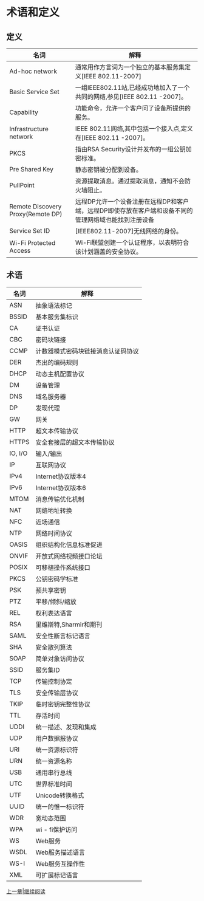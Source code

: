 # 术语和定义

## 定义

名词|解释
----|----
Ad-hoc network| 通常用作方言词为一个独立的基本服务集定义[IEEE 802.11-2007]
Basic Service Set| 一组IEEE802.11站,已经成功地加入了一个共同的网络,参见[IEEE 802.11 -2007]。
Capability| 功能命令，允许一个客户问了设备所提供的服务。
Infrastructure network| IEEE 802.11网络,其中包括一个接入点,定义在[IEEE 802.11 -2007]。
PKCS| 指由RSA Security设计并发布的一组公钥加密标准。
Pre Shared Key| 静态密钥被分配到设备。
PullPoint| 资源提取消息。通过提取消息，通知不会防火墙阻止。
Remote Discovery Proxy(Remote DP)| 远程DP允许一个设备注册在远程DP和客户端，远程DP即使存放在客户端和设备不同的管理网络域也能找到注册设备
Service Set ID| [IEEE802.11-2007]无线网络的身份。
Wi-Fi Protected Access| Wi-Fi联盟创建一个认证程序，以表明符合该计划涵盖的安全协议。

## 术语

名词|解释
----|----
ASN|抽象语法标记
BSSID|基本服务集标识
CA|证书认证
CBC|密码块链接
CCMP|计数器模式密码块链接消息认证码协议
DER|杰出的编码规则
DHCP|动态主机配置协议
DM|设备管理
DNS|域名服务器
DP|发现代理
GW|网关
HTTP|超文本传输协议
HTTPS|安全套接层的超文本传输协议
IO, I/O|输入/输出
IP|互联网协议
IPv4|Internet协议版本4
IPv6|Internet协议版本6
MTOM|消息传输优化机制
NAT|网络地址转换
NFC|近场通信
NTP|网络时间协议
OASIS|组织结构化信息标准促进
ONVIF|开放式网络视频接口论坛
POSIX|可移植操作系统接口
PKCS|公钥密码学标准
PSK|预共享密钥
PTZ|平移/倾斜/缩放
REL|权利表达语言
RSA|里维斯特,Sharmir和期刊
SAML|安全性断言标记语言
SHA|安全散列算法
SOAP|简单对象访问协议
SSID|服务集ID
TCP|传输控制协定
TLS|安全传输层协议
TKIP|临时密钥完整性协议
TTL|存活时间
UDDI|统一描述、发现和集成
UDP|用户数据报协议
URI|统一资源标识符
URN|统一资源名称
USB|通用串行总线
UTC|世界标准时间
UTF|Unicode转换格式
UUID|统一的惟一标识符
WDR|宽动态范围
WPA|wi - fi保护访问
WS|Web服务
WSDL|Web服务描述语言
WS-I|Web服务互操作性
XML|可扩展标记语言


[上一章](02.0.md)|[继续阅读](04.0.md)
